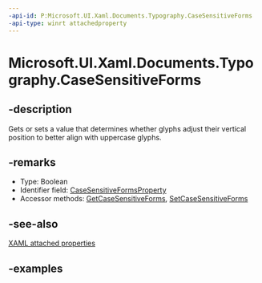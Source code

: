 ```yaml
---
-api-id: P:Microsoft.UI.Xaml.Documents.Typography.CaseSensitiveForms
-api-type: winrt attachedproperty
---
```


# Microsoft.UI.Xaml.Documents.Typography.CaseSensitiveForms

<!--
see GetCaseSensitiveForms, and SetCaseSensitiveForms
-->


## -description

Gets or sets a value that determines whether glyphs adjust their vertical position to better align with uppercase glyphs.

## -remarks

<ul><li>Type: Boolean</li><li>Identifier field: <a href="/uwp/api/windows.ui.xaml.documents.typography.casesensitiveformsproperty">CaseSensitiveFormsProperty</a></li><li>Accessor methods: <a href="/uwp/api/windows.ui.xaml.documents.typography.getcasesensitiveforms">GetCaseSensitiveForms</a>, <a href="/uwp/api/windows.ui.xaml.documents.typography.setcasesensitiveforms">SetCaseSensitiveForms</a></li></ul>

## -see-also

[XAML attached properties](/windows/uwp/xaml-platform/attached-properties-overview)

## -examples


